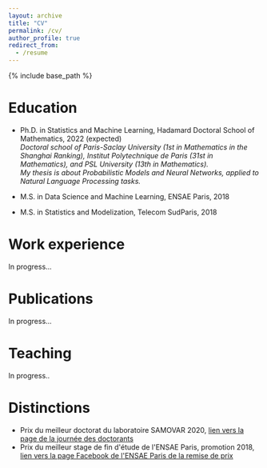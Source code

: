 ```yaml
---
layout: archive
title: "CV"
permalink: /cv/
author_profile: true
redirect_from:
  - /resume
---
```


{% include base_path %}

Education
======
* Ph.D. in Statistics and Machine Learning, Hadamard Doctoral School of Mathematics, 2022 (expected) <br />
<em> Doctoral school of Paris-Saclay University (1st in Mathematics in the Shanghai Ranking), Institut Polytechnique de Paris (31st in Mathematics), and PSL University (13th in Mathematics). <br /> 
My thesis is about Probabilistic Models and Neural Networks, applied to Natural Language Processing tasks.</em>

* M.S. in Data Science and Machine Learning, ENSAE Paris, 2018
* M.S. in Statistics and Modelization, Telecom SudParis, 2018

Work experience
======
In progress...

Publications
======
In progress...
  
Teaching
======
In progress..

Distinctions
======
* Prix du meilleur doctorat du laboratoire SAMOVAR 2020, [lien vers la page de la journée des doctorants](https://samovar.telecom-sudparis.eu/spip.php?article1366)
* Prix du meilleur stage de fin d'étude de l'ENSAE Paris, promotion 2018, [lien vers la page Facebook de l'ENSAE Paris de la remise de prix](https://www.facebook.com/ENSAE.IPPARIS/photos/nos-3-lauréats-au-prix-du-meilleur-rapport-de-stage/585541865231154)
